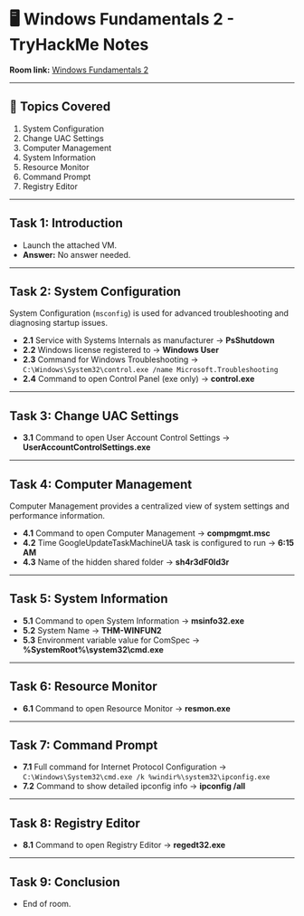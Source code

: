 # 🖥️ Windows Fundamentals 2 - TryHackMe Notes

**Room link:** [Windows Fundamentals 2](https://tryhackme.com/room/windowsfundamentals2x0x)  

---

## 🔹 Topics Covered  
1. System Configuration  
2. Change UAC Settings  
3. Computer Management  
4. System Information  
5. Resource Monitor  
6. Command Prompt  
7. Registry Editor  

---

## Task 1: Introduction  
- Launch the attached VM.  
- **Answer:** No answer needed.  

---

## Task 2: System Configuration  
System Configuration (`msconfig`) is used for advanced troubleshooting and diagnosing startup issues.  

- **2.1** Service with Systems Internals as manufacturer → **PsShutdown**  
- **2.2** Windows license registered to → **Windows User**  
- **2.3** Command for Windows Troubleshooting →  
  `C:\Windows\System32\control.exe /name Microsoft.Troubleshooting`  
- **2.4** Command to open Control Panel (exe only) → **control.exe**  

---

## Task 3: Change UAC Settings  
- **3.1** Command to open User Account Control Settings → **UserAccountControlSettings.exe**  

---

## Task 4: Computer Management  
Computer Management provides a centralized view of system settings and performance information.  

- **4.1** Command to open Computer Management → **compmgmt.msc**  
- **4.2** Time GoogleUpdateTaskMachineUA task is configured to run → **6:15 AM**  
- **4.3** Name of the hidden shared folder → **sh4r3dF0ld3r**  

---

## Task 5: System Information  
- **5.1** Command to open System Information → **msinfo32.exe**  
- **5.2** System Name → **THM-WINFUN2**  
- **5.3** Environment variable value for ComSpec → **%SystemRoot%\system32\cmd.exe**  

---

## Task 6: Resource Monitor  
- **6.1** Command to open Resource Monitor → **resmon.exe**  

---

## Task 7: Command Prompt  
- **7.1** Full command for Internet Protocol Configuration →  
  `C:\Windows\System32\cmd.exe /k %windir%\system32\ipconfig.exe`  
- **7.2** Command to show detailed ipconfig info → **ipconfig /all**  

---

## Task 8: Registry Editor  
- **8.1** Command to open Registry Editor → **regedt32.exe**  

---

## Task 9: Conclusion  
- End of room.  
